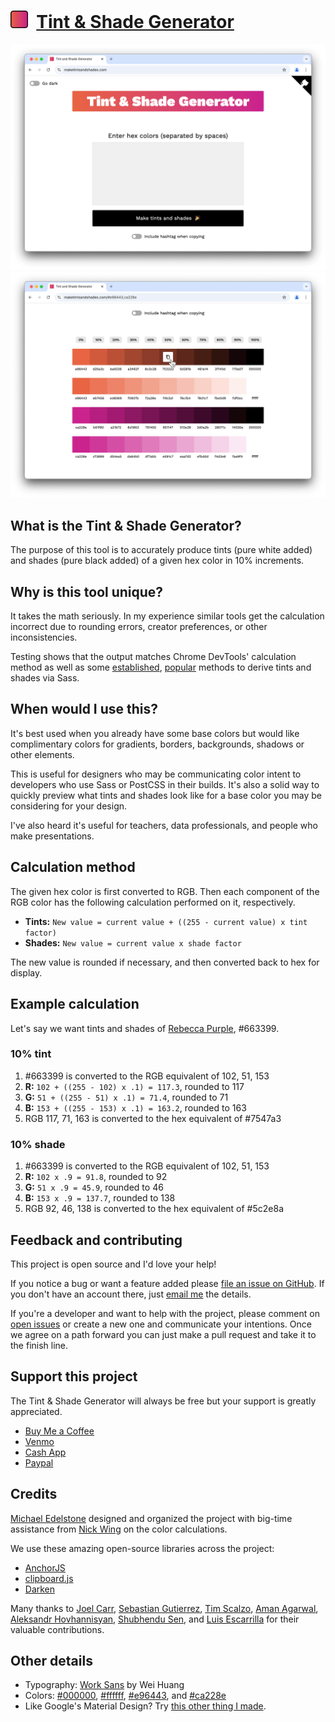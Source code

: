 # [<img src="assets/icon.svg" width="28px" />](https://maketintsandshades.com) &nbsp;[Tint & Shade Generator](https://maketintsandshades.com)

<a href="https://maketintsandshades.com">
 <picture>
   <source media="(prefers-color-scheme: dark)" srcset="assets/home-dark.png" />
   <source media="(prefers-color-scheme: light)" srcset="assets/home-light.png" />
   <img alt="Screenshot of app home page" src="images/home-light.png" />
 </picture>
</a>

<a href="https://maketintsandshades.com">
 <picture>
   <source media="(prefers-color-scheme: dark)" srcset="assets/colors-dark.png" />
   <source media="(prefers-color-scheme: light)" srcset="assets/colors-light.png" />
   <img alt="Screenshot of app home page" src="images/colors-light.png" />
 </picture>
</a>

## What is the Tint & Shade Generator?
The purpose of this tool is to accurately produce tints (pure white added) and shades (pure black added) of a given hex color in 10% increments.

## Why is this tool unique?
It takes the math seriously. In my experience similar tools get the calculation incorrect due to rounding errors, creator preferences, or other inconsistencies.

Testing shows that the output matches Chrome DevTools' calculation method as well as some [established](https://css-tricks.com/snippets/sass/tint-shade-functions), [popular](https://sindresorhus.com/sass-extras/#color-function-tint) methods to derive tints and shades via Sass.


## When would I use this?
It's best used when you already have some base colors but would like complimentary colors for gradients, borders, backgrounds, shadows or other elements.

This is useful for designers who may be communicating color intent to developers who use Sass or PostCSS in their builds. It's also a solid way to quickly preview what tints and shades look like for a base color you may be considering for your design.

I've also heard it's useful for teachers, data professionals, and people who make presentations.

## Calculation method
The given hex color is first converted to RGB. Then each component of the RGB color has the following calculation performed on it, respectively.

- **Tints:** `New value = current value + ((255 - current value) x tint factor)`
- **Shades:** `New value = current value x shade factor`

The new value is rounded if necessary, and then converted back to hex for display.

## Example calculation
Let's say we want tints and shades of [Rebecca Purple](https://meyerweb.com/eric/thoughts/2014/06/19/rebeccapurple/), #663399.

### 10% tint
1. #663399 is converted to the RGB equivalent of 102, 51, 153
1. **R:** `102 + ((255 - 102) x .1) = 117.3`, rounded to 117
1. **G:** `51 + ((255 - 51) x .1) = 71.4`, rounded to 71
1. **B:** `153 + ((255 - 153) x .1) = 163.2`, rounded to 163
1. RGB 117, 71, 163 is converted to the hex equivalent of #7547a3

### 10% shade
1. #663399 is converted to the RGB equivalent of 102, 51, 153
1. **R:** `102 x .9 = 91.8`, rounded to 92
1. **G:** `51 x .9 = 45.9`, rounded to 46
1. **B:** `153 x .9 = 137.7`, rounded to 138
1. RGB 92, 46, 138 is converted to the hex equivalent of #5c2e8a

## Feedback and contributing
This project is open source and I'd love your help!

If you notice a bug or want a feature added please [file an issue on GitHub](https://github.com/edelstone/tints-and-shades/issues/new). If you don't have an account there, just [email me](mailto:contact@maketintsandshades.com) the details.

If you're a developer and want to help with the project, please comment on [open issues](https://github.com/edelstone/tints-and-shades/issues) or create a new one and communicate your intentions. Once we agree on a path forward you can just make a pull request and take it to the finish line.

## Support this project
The Tint & Shade Generator will always be free but your support is greatly appreciated.

- [Buy Me a Coffee](https://www.buymeacoffee.com/edelstone)
- [Venmo](https://venmo.com/michaeledelstone)
- [Cash App](https://cash.app/$edelstone)
- [Paypal](https://www.paypal.me/edelstone)

## Credits
[Michael Edelstone](https://michaeledelstone.com) designed and organized the project with big-time assistance from [Nick Wing](https://github.com/wickning1) on the color calculations.

We use these amazing open-source libraries across the project:

- [AnchorJS](https://github.com/bryanbraun/anchorjs)
- [clipboard.js](https://github.com/zenorocha/clipboard.js)
- [Darken](https://github.com/ColinEspinas/darken)

Many thanks to [Joel Carr](https://github.com/joelcarr), [Sebastian Gutierrez](https://github.com/pepas24), [Tim Scalzo](https://github.com/TJScalzo), [Aman Agarwal](https://github.com/AmanAgarwal041), [Aleksandr Hovhannisyan](https://github.com/AleksandrHovhannisyan), [Shubhendu Sen](https://github.com/Sen-442b), and [Luis Escarrilla](https://github.com/latesc) for their valuable contributions.

## Other details
- Typography: [Work Sans](https://weiweihuanghuang.github.io/Work-Sans/) by Wei Huang</li>
- Colors: [#000000](https://maketintsandshades.com/#000000), [#ffffff](https://maketintsandshades.com/#ffffff), [#e96443](https://maketintsandshades.com/#e96443), and [#ca228e](https://maketintsandshades.com/#ca228e)
- Like Google's Material Design? Try [this other thing I made](https://materialpalettes.com).